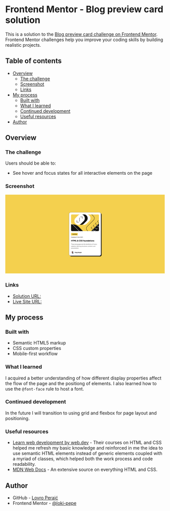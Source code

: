 # Frontend Mentor - Blog preview card solution

This is a solution to the [Blog preview card challenge on Frontend Mentor](https://www.frontendmentor.io/challenges/blog-preview-card-ckPaj01IcS). Frontend Mentor challenges help you improve your coding skills by building realistic projects. 

## Table of contents

- [Overview](#overview)
  - [The challenge](#the-challenge)
  - [Screenshot](#screenshot)
  - [Links](#links)
- [My process](#my-process)
  - [Built with](#built-with)
  - [What I learned](#what-i-learned)
  - [Continued development](#continued-development)
  - [Useful resources](#useful-resources)
- [Author](#author)

## Overview

### The challenge

Users should be able to:

- See hover and focus states for all interactive elements on the page

### Screenshot

![](./screenshot.png)

### Links

- [Solution URL:](https://github.com/loki-pepe/blog-preview-card)
- [Live Site URL:](https://loki-pepe.github.io/blog-preview-card/)

## My process

### Built with

- Semantic HTML5 markup
- CSS custom properties
- Mobile-first workflow

### What I learned

I acquired a better understanding of how different display properties affect the flow of the page and the positiong of elements. I also learned how to use the `@font-face` rule to host a font.

### Continued development

In the future I will transition to using grid and flexbox for page layout and positioning.

### Useful resources

- [Learn web development by web.dev](https://web.dev/learn) - Their courses on HTML and CSS helped me refresh my basic knowledge and reinforced in me the idea to use semantic HTML elements instead of generic elements coupled with a myriad of classes, which helped both the work process and code readability.
- [MDN Web Docs](https://developer.mozilla.org/) - An extensive source on everything HTML and CSS.

## Author

- GitHub - [Lovro Peraić](https://github.com/loki-pepe)
- Frontend Mentor - [@loki-pepe](https://www.frontendmentor.io/profile/loki-pepe)
